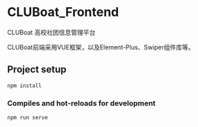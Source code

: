 # CLUBoat_Frontend
CLUBoat 高校社团信息管理平台

CLUBoat前端采用VUE框架，以及Element-Plus、Swiper组件库等。

## Project setup
```
npm install
```

### Compiles and hot-reloads for development
```
npm run serve
```
